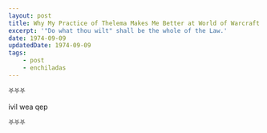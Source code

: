 ```yaml
---
layout: post
title: Why My Practice of Thelema Makes Me Better at World of Warcraft
excerpt: '"Do what thou wilt" shall be the whole of the Law.'
date: 1974-09-09
updatedDate: 1974-09-09
tags:
    - post
    - enchiladas
---
```


⛧⛧⛧

ivil wea qep

⛧⛧⛧
